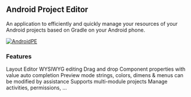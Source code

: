 ## Android Project Editor

An application to efficiently and quickly manage your resources of your Android projects based on Gradle on your Android phone.

[![AndroidPE](https://img.shields.io/badge/Download-Letest_Release-blue?style=for-the-badge)](https://github.com/CYRAXApps/AndroidPE/releases/tag/AndroidPE)

### Features
Layout Editor
WYSIWYG editing 
Drag and drop 
Component properties with value auto completion 
Preview mode 
strings, colors, dimens & menus can be modified by assistance
Supports multi-module projects 
Manage activities, permissions, ...
